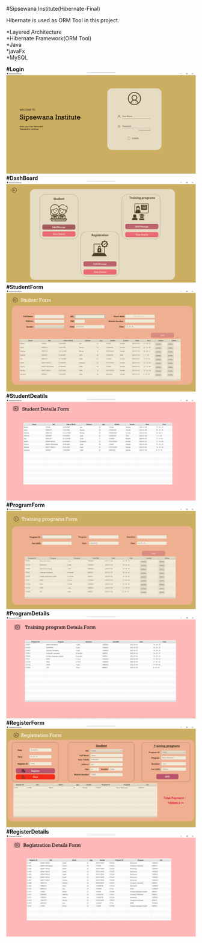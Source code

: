 #Sipsewana Institute(Hibernate-Final)<br>

Hibernate is used as ORM Tool in this project.

*Layered Architecture<br>
*Hibernate Framework(ORM Tool)<br>
*Java<br>
*javaFx<br>
*MySQL<br>


<b>#Login<br></b>
![login](src/lk/sipsewanainstitute/hibernate/assets/projects/login.png)<br>
<b>#DashBoard<br><b>
![dashBoard](src/lk/sipsewanainstitute/hibernate/assets/projects/dash.png)<br>
<b>#StudentForm<br><b>
![studentForm](src/lk/sipsewanainstitute/hibernate/assets/projects/studentform.png)<br>
<b>#StudentDeatils<br><b>
![StudentDeatils](src/lk/sipsewanainstitute/hibernate/assets/projects/student%20details.png)<br>
<b>#ProgramForm<br><b>
![ProgramForm](src/lk/sipsewanainstitute/hibernate/assets/projects/trainingform.png)<br>
<b>#ProgramDetails<br><b>
![ProgramDetails](src/lk/sipsewanainstitute/hibernate/assets/projects/tarinigdeatils.png)<br>
<b>#RegisterForm<br><b>
![RegisterForm](src/lk/sipsewanainstitute/hibernate/assets/projects/registerform.png)<br>
<b>#RegisterDetails<br></b>
![RegisterDetails](src/lk/sipsewanainstitute/hibernate/assets/projects/registerdetails.png)






